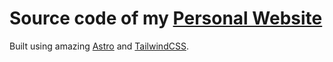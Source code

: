# Source code of my [Personal Website ](https://kubre.in)

Built using amazing [Astro](https://astro.build) and [TailwindCSS](https://tailwindcss.com).